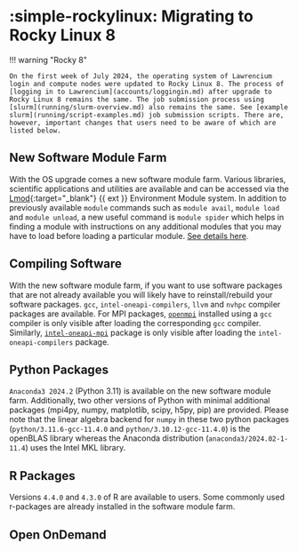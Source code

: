 # :simple-rockylinux: Migrating to Rocky Linux 8

!!! warning "Rocky 8"

    On the first week of July 2024, the operating system of Lawrencium login and compute nodes were updated to Rocky Linux 8. The process of [logging in to Lawrencium](accounts/loggingin.md) after upgrade to Rocky Linux 8 remains the same. The job submission process using [slurm](running/slurm-overview.md) also remains the same. See [example slurm](running/script-examples.md) job submission scripts. There are, however, important changes that users need to be aware of which are listed below.

## New Software Module Farm

With the OS upgrade comes a new software module farm. Various libraries, scientific applications and utilities are available and can be accessed via the [Lmod](https://lmod.readthedocs.io/en/latest/index.html){:target="_blank"} {{ ext }} Environment Module system. In addition to previously available `module` commands such as `module avail`, `module load` and `module unload`, a new useful command is `module spider` which helps in finding a module with instructions on any additional modules that you may have to load before loading a particular module. [See details here](software/module-management.md).

## Compiling Software

With the new software module farm, if you want to use software packages that are not already available you will likely have to reinstall/rebuild your software packages. `gcc`, `intel-oneapi-compilers`, `llvm` and `nvhpc` compiler packages are available. For MPI packages, [`openmpi`](software/mpi/openmpi.md) installed using a `gcc` compiler is only visible after loading the corresponding `gcc` compiler. Similarly, [`intel-oneapi-mpi`](software/mpi/intelmpi.md) package is only visible after loading the `intel-oneapi-compilers` package.

## Python Packages

`Anaconda3 2024.2` (Python 3.11) is available on the new software module farm. Additionally, two other versions of Python with minimal additional packages (mpi4py, numpy, matplotlib, scipy, h5py, pip) are provided. Please note that the linear algebra backend for `numpy` in these two python packages (`python/3.11.6-gcc-11.4.0` and `python/3.10.12-gcc-11.4.0`) is the openBLAS library whereas the Anaconda distribution (`anaconda3/2024.02-1-11.4`) uses the Intel MKL library.

## R Packages

Versions `4.4.0` and `4.3.0` of R are available to users. Some commonly used r-packages are already installed in the software module farm.


## Open OnDemand
